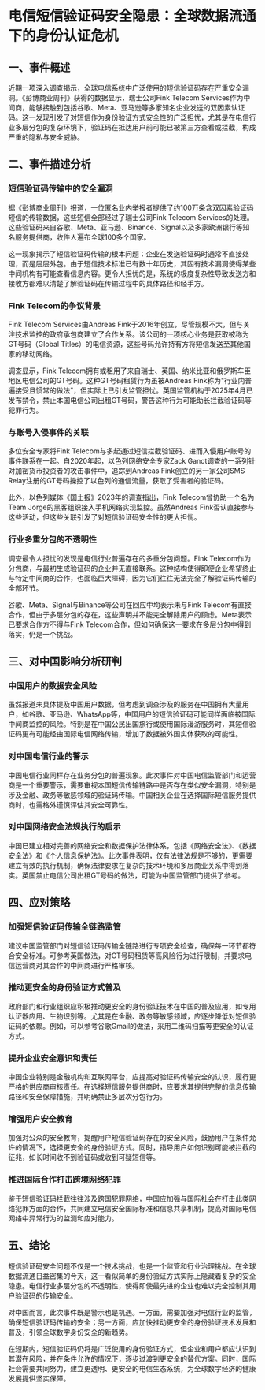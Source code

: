  # 电信短信验证码安全隐患：全球数据流通下的身份认证危机

## 一、事件概述

近期一项深入调查揭示，全球电信系统中广泛使用的短信验证码存在严重安全漏洞。《彭博商业周刊》获得的数据显示，瑞士公司Fink Telecom Services作为中间商，能够接触到包括谷歌、Meta、亚马逊等多家知名企业发送的双因素认证码。这一发现引发了对短信作为身份验证方式安全性的广泛担忧，尤其是在电信行业多层分包的复杂环境下，验证码在抵达用户前可能已被第三方查看或拦截，构成严重的隐私与安全威胁。

## 二、事件描述分析

### 短信验证码传输中的安全漏洞

据《彭博商业周刊》报道，一位匿名业内举报者提供了约100万条含双因素验证码短信的传输数据，这些短信全部经过了瑞士公司Fink Telecom Services的处理。这些验证码来自谷歌、Meta、亚马逊、Binance、Signal以及多家欧洲银行等知名服务提供商，收件人遍布全球100多个国家。

这一现象揭示了短信验证码传输的根本问题：企业在发送验证码时通常不直接处理，而是层层外包。由于短信技术标准已有数十年历史，其固有技术漏洞使得某些中间机构有可能查看信息内容。更令人担忧的是，系统的极度复杂性导致发送方和接收方都难以清楚了解验证码在传输过程中的具体路径和经手方。

### Fink Telecom的争议背景

Fink Telecom Services由Andreas Fink于2016年创立，尽管规模不大，但与关注技术监控的政府承包商建立了合作关系。该公司的一项核心业务是获取被称为GT号码（Global Titles）的电信资源，这些号码允许持有方将短信发送至其他国家的移动网络。

调查显示，Fink Telecom拥有或租用了来自瑞士、英国、纳米比亚和俄罗斯车臣地区电信公司的GT号码。这种GT号码租赁行为虽被Andreas Fink称为"行业内普遍接受且惯常的做法"，但实际上已引发监管担忧。英国监管机构于2025年4月已发布禁令，禁止本国电信公司出租GT号码，警告这种行为可能助长拦截验证码等犯罪行为。

### 与账号入侵事件的关联

多位安全专家将Fink Telecom与多起通过短信拦截验证码、进而入侵用户账号的事件联系在一起。自2020年起，以色列网络安全专家Zack Ganot调查的一系列针对加密货币投资者的攻击事件中，追踪到Andreas Fink创立的另一家公司SMS Relay注册的GT号码操控了以色列的通信流量，获取了受害者的验证码。

此外，以色列媒体《国土报》2023年的调查指出，Fink Telecom曾协助一个名为Team Jorge的黑客组织接入手机网络实现监控。虽然Andreas Fink否认直接参与这些活动，但这些关联引发了对短信验证码安全性的更大担忧。

### 行业多重分包的不透明性

调查最令人担忧的发现是电信行业普遍存在的多重分包问题。Fink Telecom作为分包商，与最初生成验证码的企业并无直接联系。这种结构使得即便企业希望终止与特定中间商的合作，也面临巨大障碍，因为它们往往无法完全了解验证码传输的全部环节。

谷歌、Meta、Signal与Binance等公司在回应中均表示未与Fink Telecom有直接合作，但由于多层分包的存在，这些声明并不能完全解除用户的顾虑。Meta表示已要求合作方不得与Fink Telecom合作，但如何确保这一要求在多层分包中得到落实，仍是一个挑战。

## 三、对中国影响分析研判

### 中国用户的数据安全风险

虽然报道未具体提及中国用户数据，但考虑到调查涉及的服务在中国拥有大量用户，如谷歌、亚马逊、WhatsApp等，中国用户的短信验证码可能同样面临被国际中间商监控的风险。特别是在中国公民出国旅行或使用国际漫游服务时，其短信验证码更有可能经由国际电信网络传输，增加了数据被外国实体获取的可能性。

### 对中国电信行业的警示

中国电信行业同样存在业务分包的普遍现象。此次事件对中国电信监管部门和运营商是一个重要警示，需要审视本国短信传输链路中是否存在类似安全漏洞，特别是涉及金融、政务等敏感领域的验证码传输。中国相关企业在选择国际短信服务提供商时，也需格外谨慎评估其安全可靠性。

### 对中国网络安全法规执行的启示

中国已建立相对完善的网络安全和数据保护法律体系，包括《网络安全法》、《数据安全法》和《个人信息保护法》。此次事件表明，仅有法律法规是不够的，更需要建立有效的执行机制，确保法律要求在复杂的技术环境和多层商业关系中得到落实。英国禁止电信公司出租GT号码的做法，可能为中国监管部门提供了参考。

## 四、应对策略

### 加强短信验证码传输全链路监管

建议中国监管部门对短信验证码传输全链路进行专项安全检查，确保每一环节都符合安全标准。可参考英国做法，对GT号码租赁等高风险行为进行限制，并要求电信运营商对其合作的中间商进行严格审核。

### 推动更安全的身份验证方式普及

政府部门和行业组织应积极推动更安全的身份验证技术在中国的普及应用，如专用认证器应用、生物识别等。尤其是在金融、政务等敏感领域，应逐步降低对短信验证码的依赖。例如，可以参考谷歌Gmail的做法，采用二维码扫描等更安全的认证方式。

### 提升企业安全意识和责任

中国企业特别是金融机构和互联网平台，应提高对验证码传输安全的认识，履行更严格的供应商审核责任。在选择短信服务提供商时，应要求其提供完整的信息传输路径和安全保障措施，并明确禁止多层次分包行为。

### 增强用户安全教育

加强对公众的安全教育，提醒用户短信验证码存在的安全风险，鼓励用户在条件允许的情况下，选择更安全的身份验证方式。同时，指导用户如何识别可能被拦截的征兆，如长时间收不到验证码或收到可疑短信等。

### 推进国际合作打击跨境网络犯罪

鉴于短信验证码拦截往往涉及跨国犯罪网络，中国应加强与国际社会在打击此类网络犯罪方面的合作，共同建立电信安全国际标准和信息共享机制，提高对国际电信网络中异常行为的监测和应对能力。

## 五、结论

短信验证码安全问题不仅是一个技术挑战，也是一个监管和行业治理挑战。在全球数据流通日益密集的今天，这一看似简单的身份验证方式实际上隐藏着复杂的安全隐患。电信行业多层分包的不透明性，使得即使最先进的企业也难以完全控制其用户验证码的传输安全。

对中国而言，此次事件既是警示也是机遇。一方面，需要加强对电信行业的监管，确保短信验证码传输的安全；另一方面，应加快推动更安全的身份验证技术发展和普及，引领全球数字身份安全的新趋势。

在短期内，短信验证码仍将是广泛使用的身份验证方式，但企业和用户都应认识到其潜在风险，并在条件允许的情况下，逐步过渡到更安全的替代方案。同时，国际社会需要共同努力，建立更透明、更安全的电信生态系统，为全球数字经济的健康发展提供坚实保障。